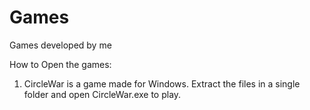 # Games
Games developed by me


How to Open the games:
1) CircleWar is a game made for Windows.
Extract the files in a single folder and open CircleWar.exe to play. 
